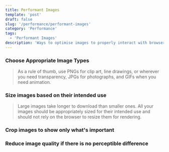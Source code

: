```yaml
---
title: Performant Images
template: 'post'
draft: false
slug: '/performance/performant-images'
category: 'Performance'
tags:
  - 'Performant Images'
description: 'Ways to optimise images to properly interact with browsers.'
---
```


### Choose Appropriate Image Types

> As a rule of thumb, use PNGs for clip art, line drawings, or wherever you need transparency, JPGs for photographs, and GIFs when you need animation.

### Size images based on their intended use

> Large images take longer to download than smaller ones. All your images should be appropriately sized for their intended use and should not rely on the browser to resize them for rendering.

### Crop images to show only what's important

### Reduce image quality if there is no perceptible difference
